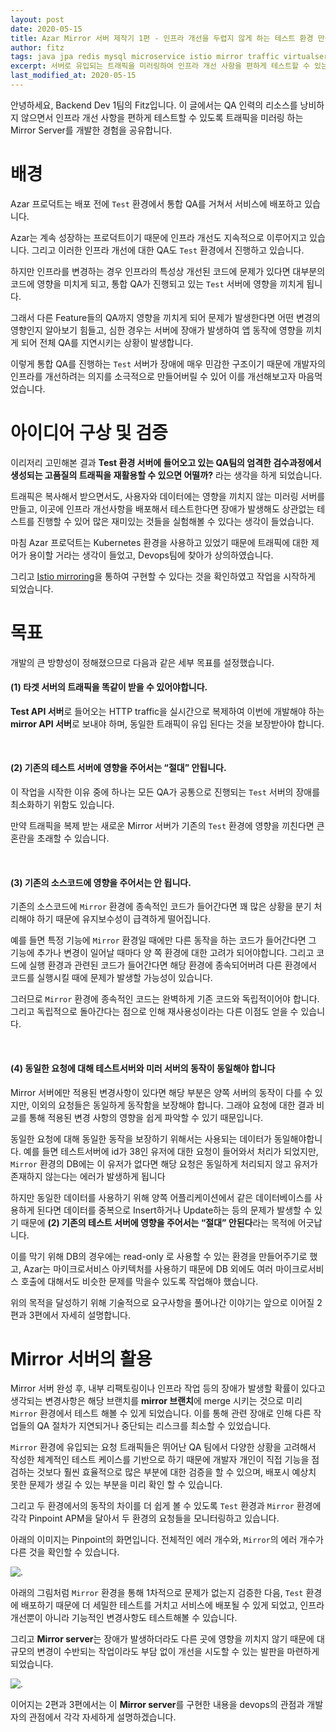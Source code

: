```yaml
---
layout: post
date: 2020-05-15
title: Azar Mirror 서버 제작기 1편 - 인프라 개선을 두렵지 않게 하는 테스트 환경 만들기
author: fitz
tags: java jpa redis mysql microservice istio mirror traffic virtualservice kubernetes
excerpt: 서버로 유입되는 트래픽을 미러링하여 인프라 개선 사항을 편하게 테스트할 수 있는 Mirror Server를 개발한 경험을 공유합니다.
last_modified_at: 2020-05-15
---
```


안녕하세요, Backend Dev 1팀의 Fitz입니다. 
이 글에서는 QA 인력의 리소스를 낭비하지 않으면서 인프라 개선 사항을 편하게 테스트할 수 있도록 트래픽을 미러링 하는 Mirror Server를 개발한 경험을 공유합니다.

# 배경
Azar 프로덕트는 배포 전에 `Test` 환경에서 통합 QA를 거쳐서 서비스에 배포하고 있습니다.

Azar는 계속 성장하는 프로덕트이기 때문에 인프라 개선도 지속적으로 이루어지고 있습니다. 그리고 이러한 인프라 개선에 대한 QA도 `Test` 환경에서 진행하고 있습니다.

하지만 인프라를 변경하는 경우 인프라의 특성상 개선된 코드에 문제가 있다면 대부분의 코드에 영향을 미치게 되고, 통합 QA가 진행되고 있는 `Test` 서버에 영향을 끼치게 됩니다.

그래서 다른 Feature들의 QA까지 영향을 끼치게 되어 문제가 발생한다면 어떤 변경의 영향인지 알아보기 힘들고, 심한 경우는 서버에 장애가 발생하여 앱 동작에 영향을 끼치게 되어 전체 QA를 지연시키는 상황이 발생합니다. 

이렇게 통합 QA를 진행하는 `Test` 서버가 장애에 매우 민감한 구조이기 때문에 개발자의 인프라를 개선하려는 의지를 소극적으로 만들어버릴 수 있어 이를 개선해보고자 마음먹었습니다.

# 아이디어 구상 및 검증
이리저리 고민해본 결과 **Test 환경 서버에 들어오고 있는 QA팀의 엄격한 검수과정에서 생성되는 고품질의 트래픽을 재활용할 수 있으면 어떨까?** 라는 생각을 하게 되었습니다.

트래픽은 복사해서 받으면서도, 사용자와 데이터에는 영향을 끼치지 않는 미러링 서버를 만들고, 이곳에 인프라 개선사항을 배포해서 테스트한다면 장애가 발생해도 상관없는 테스트를 진행할 수 있어 많은 재미있는 것들을 실험해볼 수 있다는 생각이 들었습니다.

마침 Azar 프로덕트는 Kubernetes 환경을 사용하고 있었기 때문에 트래픽에 대한 제어가 용이할 거라는 생각이 들었고, Devops팀에 찾아가 상의하였습니다.

그리고 [Istio mirroring](https://istio.io/docs/tasks/traffic-management/mirroring/)을 통하여 구현할 수 있다는 것을 확인하였고 작업을 시작하게 되었습니다.


# 목표
개발의 큰 방향성이 정해졌으므로 다음과 같은 세부 목표를 설정했습니다.

#### (1) 타겟 서버의 트래픽을 똑같이 받을 수 있어야합니다.
**Test API 서버**로 들어오는 HTTP traffic을 실시간으로 복제하여 이번에 개발해야 하는 **mirror API 서버**로 보내야 하며, 동일한 트래픽이 유입 된다는 것을 보장받아야 합니다.

<br/>

#### (2) 기존의 테스트 서버에 영향을 주어서는 “절대” 안됩니다.
이 작업을 시작한 이유 중에 하나는 모든 QA가 공통으로 진행되는 `Test` 서버의 장애를 최소화하기 위함도 있습니다.

만약 트래픽을 복제 받는 새로운 Mirror 서버가 기존의 `Test` 환경에 영향을 끼친다면 큰 혼란을 초래할 수 있습니다.

<br/>

#### (3) 기존의 소스코드에 영향을 주어서는 안 됩니다.
기존의 소스코드에 `Mirror` 환경에 종속적인 코드가 들어간다면 꽤 많은 상황을 분기 처리해야 하기 때문에 유지보수성이 급격하게 떨어집니다.

예를 들면 특정 기능에 `Mirror` 환경일 때에만 다른 동작을 하는 코드가 들어간다면 그 기능에 추가나 변경이 일어날 때마다 양 쪽 환경에 대한 고려가 되어야합니다. 
그리고 코드에 실행 환경과 관련된 코드가 들어간다면 해당 환경에 종속되어버려 다른 환경에서 코드를 실행시킬 때에 문제가 발생할 가능성이 있습니다.  

그러므로 `Mirror` 환경에 종속적인 코드는 완벽하게 기존 코드와 독립적이어야 합니다. 그리고 독립적으로 돌아간다는 점으로 인해 재사용성이라는 다른 이점도 얻을 수 있습니다.

<br/>

#### (4) 동일한 요청에 대해 테스트서버와 미러 서버의 동작이 동일해야 합니다
Mirror 서버에만 적용된 변경사항이 있다면 해당 부분은 양쪽 서버의 동작이 다를 수 있지만, 이외의 요청들은 동일하게 동작함을 보장해야 합니다. 그래야 요청에 대한 결과 비교를 통해 적용된 변경 사항의 영향을 쉽게 파악할 수 있기 때문입니다.

동일한 요청에 대해 동일한 동작을 보장하기 위해서는 사용되는 데이터가 동일해야합니다. 예를 들면 테스트서버에 id가 38인 유저에 대한 요청이 들어와서 처리가 되었지만, `Mirror` 환경의 DB에는 이 유저가 없다면 해당 요청은 동일하게 처리되지 않고 유저가 존재하지 않는다는 에러가 발생하게 됩니다 

하지만 동일한 데이터를 사용하기 위해 양쪽 어플리케이션에서 같은 데이터베이스를 사용하게 된다면 데이터를 중복으로 Insert하거나 Update하는 등의 문제가 발생할 수 있기 때문에 **(2) 기존의 테스트 서버에 영향을 주어서는 “절대” 안된다**라는 목적에 어긋납니다.

이를 막기 위해 DB의 경우에는 read-only 로 사용할 수 있는 환경을 만들어주기로 했고, Azar는 마이크로서비스 아키텍처를 사용하기 때문에 DB 외에도 여러 마이크로서비스 호출에 대해서도 비슷한 문제를 막을수 있도록 작업해야 했습니다. 

위의 목적을 달성하기 위해 기술적으로 요구사항을 풀어나간 이야기는 앞으로 이어질 2편과 3편에서 자세히 설명합니다.


# Mirror 서버의 활용
Mirror 서버 완성 후, 내부 리팩토링이나 인프라 작업 등의 장애가 발생할 확률이 있다고 생각되는 변경사항은 해당 브랜치를 **mirror 브랜치**에 merge 시키는 것으로 미리 `Mirror` 환경에서 테스트 해볼 수 있게 되었습니다. 이를 통해 관련 장애로 인해 다른 작업들의 QA 절차가 지연되거나 중단되는 리스크를 최소할 수 있었습니다. 

`Mirror` 환경에 유입되는 요청 트래픽들은 뛰어난 QA 팀에서 다양한 상황을 고려해서 작성한 체계적인 테스트 케이스를 기반으로 하기 때문에 개발자 개인이 직접 기능을 점검하는 것보다 훨씬 효율적으로 많은 부분에 대한 검증을 할 수 있으며, 배포시 예상치 못한 문제가 생길 수 있는 부분을 미리 확인 할 수 있습니다. 

그리고 두 환경에서의 동작의 차이를 더 쉽게 볼 수 있도록 `Test` 환경과 `Mirror` 환경에 각각 Pinpoint APM을 달아서 두 환경의 요청들을 모니터링하고 있습니다.

아래의 이미지는 Pinpoint의 화면입니다. 전체적인 에러 개수와, `Mirror`의 에러 개수가 다른 것을 확인할 수 있습니다. 

![.]({{"/assets/2020-05-15-azar-mirror-1/3_mirror_monitor.png"}})

아래의 그림처럼 `Mirror` 환경을 통해 1차적으로 문제가 없는지 검증한 다음, `Test` 환경에 배포하기 때문에 더 세밀한 테스트를 거치고 서비스에 배포될 수 있게 되었고, 인프라 개선뿐이 아니라 기능적인 변경사항도 테스트해볼 수 있습니다.  

그리고 **Mirror server**는 장애가 발생하더라도 다른 곳에 영향을 끼치지 않기 때문에 대규모의 변경이 수반되는 작업이라도 부담 없이 개선을 시도할 수 있는 발판을 마련하게 되었습니다. 

![.]({{"/assets/2020-05-15-azar-mirror-1/4_QA_mirror.jpg"}})

이어지는 2편과 3편에서는 이 **Mirror server**를 구현한 내용을 devops의 관점과 개발자의 관점에서 각각 자세하게 설명하겠습니다.
